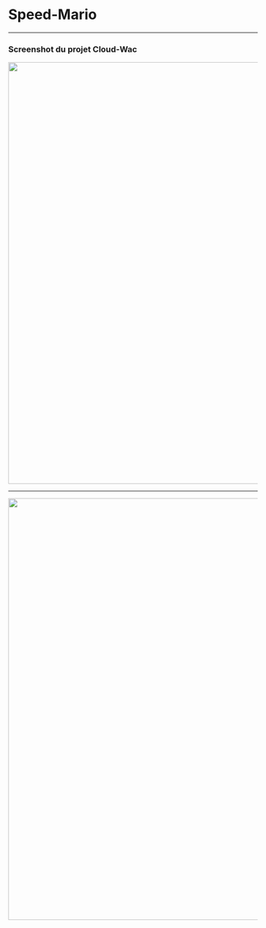 # Speed-Mario



<hr></hr>

### Screenshot du projet Cloud-Wac

<p align="center">
  <img src="https://cloud.githubusercontent.com/assets/16621838/17517076/03b8e5a8-5e42-11e6-91f2-01d976f2e059.png" width="850"/>
</p>

<hr></hr>

<p align="center">
  <img src="https://cloud.githubusercontent.com/assets/16621838/17517091/114bc424-5e42-11e6-9bfb-f3aa9c8ff6cc.png" width="850"/>
</p>
